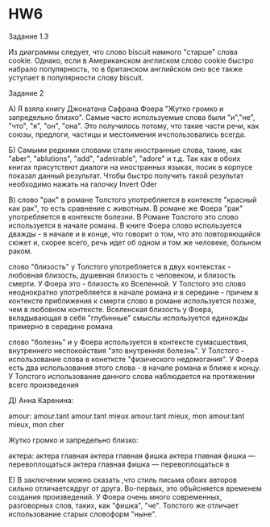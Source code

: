 # HW6

Задание 1.3

Из диаграммы следует, что слово biscuit намного "старше" слова cookie. Однако, если в Американском англиском слово cookie быстро набрало популярность, то в британском английском оно все также уступает в популярности слову biscuit.

Задание 2

А) Я взяла книгу Джонатана Сафрана Фоера "Жутко громко и запредельно близко". Самые часто используемые слова были "и","не", "что", "я", "он", "она". Это получилось потому, что такие части речи, как союзы, предлоги, частицы и местоимения ичспользовались всегда.

Б) Самыми редкими словами стали иностранные слова, такие, как "aber", "ablutions", "add", "admirable", "adore" и т.д. Так как в обоих книгах присутствют диалоги на иностранных языках, посик в корпусе показал данный результат. Чтобы быстро получить такой результат необходимо нажать на галочку Invert Oder

В) слово "рак" в романе Толстого употребляется в контексте "красный как рак", то есть сравнение с животным. В романе же Фоера "рак" употребляется в контексте болезни. В Романе Толстого это слово используется в начале романа. В книге Фоера слово используется дважды - в начале и в конце, что говорит о том, что это повторяющийся сюжет и, скорее всего, речь идет об одном и том же человеке, больном раком.

слово "близость" у Толстого употребляется в двух контекстах - любовная близость, душевная близость с человеком, и близость смерти. У Фоера это - близость ко Вселенной. У Толстого это слово неоднократно употребляется в начале романа и в середине - причем в контексте приближения к смерти слово в романе используется позже, чем в любовном контексте. Вселенская близость у Фоера, вкладывающая в себя "глубинные" смыслы используется единожды примерно в середине романа

слово "болезнь" и у Фоера используется в контексте сумасшествия, внутреннего неспокойствия "это внутренняя болезнь". У Толстого - использование слова в конетксте "физического недомогания". У Фоера есть два использования этого слова - в начале романа и ближе к концу. У Толстого использование данного слова наблюдается на протяжении всего произведения

Д) Анна Каренина:

amour: amour.tant
amour.tant mieux
amour.tant mieux, mon
amour.tant mieux, mon cher

Жутко громко и запредельно близко:

актера: актера главная
актера главная фишка
актера главная фишка — перевоплощаться
актера главная фишка — перевоплощаться в

Е) В заключении можно сказать ,что стиль письма обоих авторов сильно отличаетсядруг от друга. Во-первых, это объйсняется временем создания произведений. У Фоера очень много современных, разговорных слов, таких, как "фишка", "че". Толстого же отличает использование старых словоформ "ныне".
